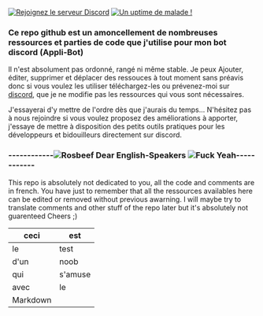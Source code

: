 [![Rejoignez le serveur Discord](https://discord.com/api/guilds/776870867539198012/widget.png)](https://discord.gg/d3wwj5s9T7)   [![Un uptime de malade !](https://raster.shields.io/badge/uptime-99%2c94%25-brightgreen)](https://lieutenantx.github.io/api/web/stats)

### Ce repo github est un amoncellement de nombreuses ressources et parties de code que j'utilise pour mon bot discord (**Appli-Bot**)

Il n'est absolument pas ordonné, rangé ni même stable. Je peux Ajouter, éditer, supprimer et déplacer des ressouces à tout moment sans préavis donc si vous voulez les utiliser téléchargez-les ou prévenez-moi sur [discord](https://discord.gg/d3wwj5s9T7), que je ne modifie pas les ressources qui vous sont nécessaires.

J'essayerai d'y mettre de l'ordre dès que j'aurais du temps...
N'hésitez pas à nous rejoindre si vous voulez proposez des améliorations à apporter, j'essaye de mettre à disposition des petits outils pratiques pour les développeurs et bidouilleurs directement sur discord.


### ------------![Rosbeef](https://cdn-icons-png.flaticon.com/24/197/197374.png)  Dear English-Speakers  ![Fuck Yeah](https://cdn-icons-png.flaticon.com/24/323/323310.png)------------

This repo is absolutely not dedicated to you, all the code and comments are in french. You have just to remember that all the ressources availables here can be edited or removed without previous awarning.
I will maybe try to translate comments and other stuff of the repo later but it's absolutely not guarenteed
Cheers ;)

|ceci     |est     |
|---------|--------|
|le       |test    |
|d'un     |noob    |
|qui      |s'amuse |
|avec     |le      |
|Markdown          |
